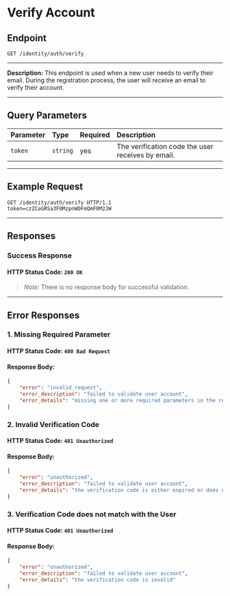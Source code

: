 # Verify Account

## Endpoint
```http
GET /identity/auth/verify
```

---

**Description:**
This endpoint is used when a new user needs to verify their email. During the registration process, the user will receive an email to verify their account.

---

## Query Parameters
| Parameter       | Type        | Required    | Description                                       |
:-----------------|:------------|:------------|:--------------------------------------------------|
| `token`         | `string`    | yes         | The verification code the user receives by email. |

---

## Example Request
```http
GET /identity/auth/verify HTTP/1.1
token=czZCaGRSa3F0MzpnWDFmQmF0M2JW
```

---

## Responses

### Success Response
#### HTTP Status Code: `200 OK`
>*Note:* There is no response body for successful validation.

---

## Error Responses

### 1. Missing Required Parameter
#### HTTP Status Code: `400 Bad Request`
#### Response Body:
```json
{
    "error": "invalid_request",
    "error_description": "failed to validate user account",
    "error_details": "missing one or more required parameters in the request"
}
```

### 2. Invalid Verification Code
#### HTTP Status Code: `401 Unauthorized`
#### Response Body:
```json
{
    "error": "unauthorized",
    "error_description": "failed to validate user account",
    "error_details": "the verification code is either expired or does not exist"
}
```

### 3. Verification Code does not match with the User
#### HTTP Status Code: `401 Unauthorized`
#### Response Body:
```json
{
    "error": "unauthorized",
    "error_description": "failed to validate user account",
    "error_details": "the verification code is invalid"
}
```
